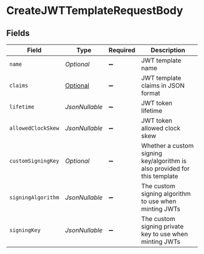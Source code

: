 # CreateJWTTemplateRequestBody


## Fields

| Field                                                                     | Type                                                                      | Required                                                                  | Description                                                               |
| ------------------------------------------------------------------------- | ------------------------------------------------------------------------- | ------------------------------------------------------------------------- | ------------------------------------------------------------------------- |
| `name`                                                                    | *Optional<String>*                                                        | :heavy_minus_sign:                                                        | JWT template name                                                         |
| `claims`                                                                  | [Optional<Claims>](../../models/operations/Claims.md)                     | :heavy_minus_sign:                                                        | JWT template claims in JSON format                                        |
| `lifetime`                                                                | *JsonNullable<Double>*                                                    | :heavy_minus_sign:                                                        | JWT token lifetime                                                        |
| `allowedClockSkew`                                                        | *JsonNullable<Double>*                                                    | :heavy_minus_sign:                                                        | JWT token allowed clock skew                                              |
| `customSigningKey`                                                        | *Optional<Boolean>*                                                       | :heavy_minus_sign:                                                        | Whether a custom signing key/algorithm is also provided for this template |
| `signingAlgorithm`                                                        | *JsonNullable<String>*                                                    | :heavy_minus_sign:                                                        | The custom signing algorithm to use when minting JWTs                     |
| `signingKey`                                                              | *JsonNullable<String>*                                                    | :heavy_minus_sign:                                                        | The custom signing private key to use when minting JWTs                   |